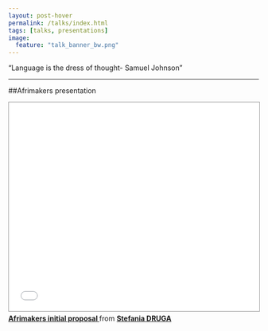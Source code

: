 ```yaml
---
layout: post-hover
permalink: /talks/index.html
tags: [talks, presentations]
image:
  feature: "talk_banner_bw.png"
---
```


“Language is the dress of thought- Samuel Johnson”

---

##Afrimakers presentation


<iframe src="//www.slideshare.net/slideshow/embed_code/29330918" width="510" height="420" frameborder="0" marginwidth="0" marginheight="0" scrolling="no" style="border:1px solid #999; border-width:1px; margin-bottom:5px; max-width: 100%;" allowfullscreen> </iframe> <div style="margin-bottom:5px"> <strong> <a href="//www.slideshare.net/drugastefania/afrimakers-implementation-plan" title="Afrimakers proposal " target="_blank">Afrimakers initial proposal </a> </strong> from <strong><a href="//www.slideshare.net/drugastefania" target="_blank">Stefania DRUGA</a></strong> </div>
